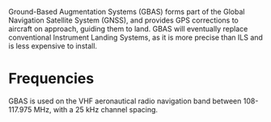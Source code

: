 Ground-Based Augmentation Systems (GBAS) forms part of the Global Navigation Satellite System (GNSS), and provides GPS corrections to aircraft on approach, guiding them to land. GBAS will eventually replace conventional Instrument Landing Systems, as it is more precise than ILS and is less expensive to install.

# Frequencies
GBAS is used on the VHF aeronautical radio navigation band between 108-117.975 MHz, with a 25 kHz channel spacing.